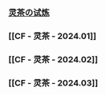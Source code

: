 ### [灵茶の试炼](https://docs.qq.com/sheet/DWGFoRGVZRmxNaXFz)

### [[CF - 灵茶 - 2024.01]]

### [[CF - 灵茶 - 2024.02]]

### [[CF - 灵茶 - 2024.03]]